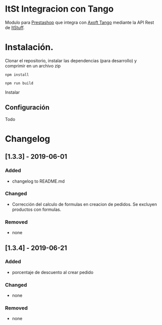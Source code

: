 # ItSt Integracion con Tango

Modulo para [Prestashop](https://www.prestashop.com/es/1.7) que integra con [Axoft Tango](http://www.axoft.com/) mediante la API Rest de [ItStuff](https://itstuff.com.ar).

# Instalación.

Clonar el repositorio, instalar las dependencias (para desarrollo) y comprimir en un archivo zip
```
npm install
```
```
npm run build
```

Instalar

## Configuración

Todo

# Changelog

## [1.3.3] - 2019-06-01
### Added
- changelog to README.md

### Changed
- Corrección del calculo de formulas en creacion de pedidos. Se excluyen productos con formulas.

### Removed
- none

## [1.3.4] - 2019-06-21
### Added
- porcentaje de descuento al crear pedido

### Changed
- none

### Removed
- none